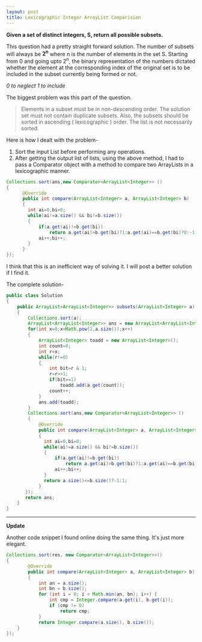 ```yaml
---
layout: post
title: Lexicographic Integer ArrayList Comparision
---
```

__Given a set of distinct integers, S, return all possible subsets.__

This question had a pretty straight forward solution. The number of subsets will always be __2<sup>n</sup>__ where n is the number of elements in the set S.
Starting from 0 and going upto 2<sup>n</sup>, the binary representation of the numbers dictated whether the element at the corresponding index of the original set is to be included in the subset currently being formed or not.

_0 to neglect_
_1 to include_

The biggest problem was this part of the question.

>Elements in a subset must be in non-descending order.
>The solution set must not contain duplicate subsets.
>Also, the subsets should be sorted in ascending ( lexicographic ) order.
>The list is not necessarily sorted.

Here is how I dealt with the problem-
1. Sort the input List before performing any operations.
2. After getting the output list of lists, using the above method, I had to pass a Comparator object with a method to compare two ArrayLists in a lexicographic manner.

``` Java
Collections.sort(ans,new Comparator<ArrayList<Integer>> () 
{
      @Override
      public int compare(ArrayList<Integer> a, ArrayList<Integer> b) 
      {
        int ai=0,bi=0;
        while(ai!=a.size() && bi!=b.size())
        {
            if(a.get(ai)!=b.get(bi))
                return a.get(ai)>b.get(bi)?1:a.get(ai)==b.get(bi)?0:-1;
            ai++;bi++;
        }
      }
});
```
I think that this is an inefficient way of solving it. I will post a better solution if I find it.

The complete solution-

``` Java
public class Solution 
{
	public ArrayList<ArrayList<Integer>> subsets(ArrayList<Integer> a)
	{
	    Collections.sort(a);
	    ArrayList<ArrayList<Integer>> ans = new ArrayList<ArrayList<Integer>>();
	    for(int x=0;x<Math.pow(2,a.size());x++)
	    {
	        ArrayList<Integer> toadd = new ArrayList<Integer>();
	        int count=0;
	        int r=x;
	        while(r!=0)
	        {
	            int bit=r & 1;
	            r=r>>1;
	            if(bit==1)
	                toadd.add(a.get(count));
	            count++;
	        }
	        ans.add(toadd);
	    }
	    Collections.sort(ans,new Comparator<ArrayList<Integer>> () 
	    {
	        @Override
	        public int compare(ArrayList<Integer> a, ArrayList<Integer> b) 
	        {
	          int ai=0,bi=0;
	          while(ai!=a.size() && bi!=b.size())
	          {
	              if(a.get(ai)!=b.get(bi))
	                  return a.get(ai)>b.get(bi)?1:a.get(ai)==b.get(bi)?0:-1;
	              ai++;bi++;
	          }
	          return a.size()<=b.size()?-1:1;
	        }
	   });
	   return ans;
	}	
}
```
---
__Update__

Another code snippet I found online doing the same thing. It's just more elegant.

``` Java
Collections.sort(res, new Comparator<ArrayList<Integer>>() 
{
        @Override
        public int compare(ArrayList<Integer> a, ArrayList<Integer> b) 
        {
            int an = a.size();
            int bn = b.size();
            for (int i = 0; i < Math.min(an, bn); i++) {
                int cmp = Integer.compare(a.get(i), b.get(i));
                if (cmp != 0)
                    return cmp;
            }
            return Integer.compare(a.size(), b.size());
	}	
});
```
